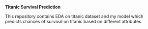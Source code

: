 **Titanic Survival Prediction**


This repository contains EDA on titanic dataset and my model which predicts chances of survival on titanic based on different attributes.

